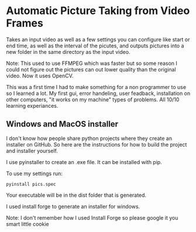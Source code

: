 # Automatic Picture Taking from Video Frames

Takes an input video as well as a few settings you can configure like start or end time, as well as the interval of the picutes, and outputs pictures into a new folder in the same directory as the input video.

Note: This used to use FFMPEG which was faster but so some reason I could not figure out the pictures can out lower quality than the original video. Now it uses OpenCV.

This was a first time I had to make something for a non programmer to use so I learned a lot. My first gui, error handeling, user feadback, installation on other computers, "it works on my machine" types of problems. All 10/10 learning experiances.

## Windows and MacOS installer

I don't know how people share python projects where they create an installer on GitHub. So here are the instructions for how to build the project and installer yourself.

I use pyinstaller to create an .exe file. It can be installed with pip.

To use my settings run:

```pyinstall pics.spec```

Your executable will be in the dist folder that is generated.

I used install forge to generate an installer for windows.

Note: I don't remember how I used Install Forge so please google it you smart little cookie
